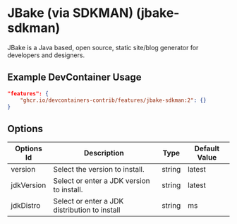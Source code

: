 
# JBake (via SDKMAN) (jbake-sdkman)

JBake is a Java based, open source, static site/blog generator for developers
and designers.

## Example DevContainer Usage

```json
"features": {
    "ghcr.io/devcontainers-contrib/features/jbake-sdkman:2": {}
}
```

## Options

| Options Id | Description | Type | Default Value |
|-----|-----|-----|-----|
| version | Select the version to install. | string | latest |
| jdkVersion | Select or enter a JDK version to install. | string | latest |
| jdkDistro | Select or enter a JDK distribution to install | string | ms |


